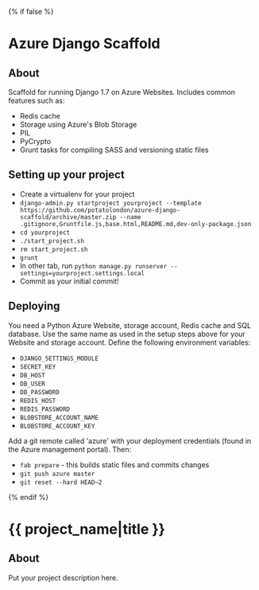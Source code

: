 {% if false %}
# Azure Django Scaffold

## About

Scaffold for running Django 1.7 on Azure Websites. Includes common features such as:

* Redis cache
* Storage using Azure's Blob Storage
* PIL
* PyCrypto
* Grunt tasks for compiling SASS and versioning static files

## Setting up your project

* Create a virtualenv for your project
* `django-admin.py startproject yourproject --template https://github.com/potatolondon/azure-django-scaffold/archive/master.zip --name .gitignore,Gruntfile.js,base.html,README.md,dev-only-package.json`
* `cd yourproject`
* `./start_project.sh`
* `rm start_project.sh`
* `grunt`
* In other tab, run `python manage.py runserver --settings=yourproject.settings.local`
* Commit as your initial commit!

## Deploying

You need a Python Azure Website, storage account, Redis cache and SQL database. Use the same name as used in the setup steps above for your Website and storage account. Define the following environment variables:

* `DJANGO_SETTINGS_MODULE`
* `SECRET_KEY`
* `DB_HOST`
* `DB_USER`
* `DB_PASSWORD`
* `REDIS_HOST`
* `REDIS_PASSWORD`
* `BLOBSTORE_ACCOUNT_NAME`
* `BLOBSTORE_ACCOUNT_KEY`

Add a git remote called 'azure' with your deployment credentials (found in the Azure management portal). Then:

* `fab prepare` - this builds static files and commits changes
* `git push azure master`
* `git reset --hard HEAD~2`

{% endif %}
# {{ project_name|title }}

## About

Put your project description here.
